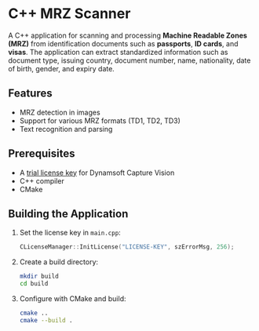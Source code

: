 # C++ MRZ Scanner
A C++ application for scanning and processing **Machine Readable Zones (MRZ)** from identification documents such as **passports**, **ID cards**, and **visas**. The application can extract standardized information such as document type, issuing country, document number, name, nationality, date of birth, gender, and expiry date.


## Features
- MRZ detection in images
- Support for various MRZ formats (TD1, TD2, TD3)
- Text recognition and parsing

## Prerequisites
- A [trial license key](https://www.dynamsoft.com/customer/license/trialLicense/?product=dcv&package=cross-platform) for Dynamsoft Capture Vision
- C++ compiler 
- CMake

## Building the Application
1. Set the license key in `main.cpp`:

    ```cpp
    CLicenseManager::InitLicense("LICENSE-KEY", szErrorMsg, 256);
    ```

2. Create a build directory:

    ```bash
    mkdir build
    cd build
    ```

3. Configure with CMake and build:

    ```bash
    cmake ..
    cmake --build .
    ```